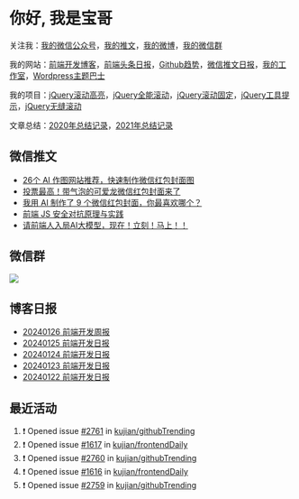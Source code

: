 
# 你好, 我是宝哥

关注我：[我的微信公众号](https://open.weixin.qq.com/qr/code?username=caibaojian_com)，[我的推文](https://weixin.qdkfweb.cn/)，[我的微博](https://weibo.com/kujian)，[我的微信群](https://qdkfweb.cn/go/weixinqun)

我的网站：[前端开发博客](https://qdkfweb.cn/)，[前端头条日报](https://toutiao.qdkfweb.cn/)，[Github趋势](https://github.qdkfweb.cn/)，[微信推文日报](https://weixin.qdkfweb.cn/)，[我的工作室](https://diy.qdkfweb.cn/)，[Wordpress主题巴士](https://wp.qdkfweb.cn/)

我的项目：[jQuery滚动高亮](https://github.com/kujian/scrollHighlight)，[jQuery全能滚动](https://github.com/kujian/power-slider)，[jQuery滚动固定](https://github.com/kujian/scrollfix)，[jQuery工具提示](https://github.com/kujian/tooltip)，[jQuery无缝滚动](http://github.com/kujian/scrollForever)

文章总结：[2020年总结记录](https://mp.weixin.qq.com/s/u0YW8BFWYLquVauhHrkSMQ)，[2021年总结记录](https://mp.weixin.qq.com/s/zMnxIpxMdDrIyuLxHRnSPw)


## 微信推文

<!-- BLOG-POST-LIST:START -->
- [26个 AI 作图网站推荐，快速制作微信红包封面图](https://weixin.qdkfweb.cn/39982.html)
- [投票最高！带气泡的可爱龙微信红包封面来了](https://weixin.qdkfweb.cn/39946.html)
- [我用 AI 制作了 9 个微信红包封面，你最喜欢哪个？](https://weixin.qdkfweb.cn/39909.html)
- [前端 JS 安全对抗原理与实践](https://weixin.qdkfweb.cn/39872.html)
- [请前端人入局AI大模型，现在！立刻！马上！！](https://weixin.qdkfweb.cn/39840.html)
<!-- BLOG-POST-LIST:END -->

## 微信群

![](https://qdkfweb.cn/d/uploads/2023/12/wechat.png?d=20240112)

## 博客日报

<!-- DAILY:START -->
- [20240126 前端开发周报](https://qdkfweb.cn/fe-weekly-20240126.html)
- [20240125 前端开发日报](https://qdkfweb.cn/fe-daily-20240125.html)
- [20240124 前端开发日报](https://qdkfweb.cn/fe-daily-20240124.html)
- [20240123 前端开发日报](https://qdkfweb.cn/fe-daily-20240123.html)
- [20240122 前端开发日报](https://qdkfweb.cn/fe-daily-20240122.html)
<!-- DAILY:END -->


## 最近活动

<!--START_SECTION:activity-->
1. ❗ Opened issue [#2761](https://github.com/kujian/githubTrending/issues/2761) in [kujian/githubTrending](https://github.com/kujian/githubTrending)
2. ❗ Opened issue [#1617](https://github.com/kujian/frontendDaily/issues/1617) in [kujian/frontendDaily](https://github.com/kujian/frontendDaily)
3. ❗ Opened issue [#2760](https://github.com/kujian/githubTrending/issues/2760) in [kujian/githubTrending](https://github.com/kujian/githubTrending)
4. ❗ Opened issue [#1616](https://github.com/kujian/frontendDaily/issues/1616) in [kujian/frontendDaily](https://github.com/kujian/frontendDaily)
5. ❗ Opened issue [#2759](https://github.com/kujian/githubTrending/issues/2759) in [kujian/githubTrending](https://github.com/kujian/githubTrending)
<!--END_SECTION:activity-->
